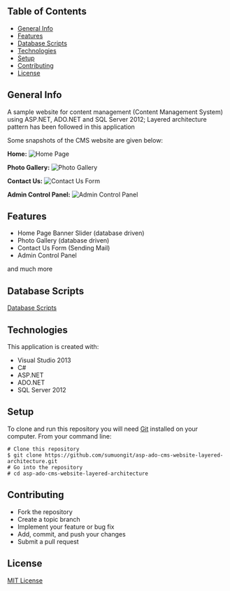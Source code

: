 ## Table of Contents
* [General Info](#general-info)
* [Features](#features)
* [Database Scripts](#database-scripts)
* [Technologies](#technologies)
* [Setup](#setup)
* [Contributing](#contributing)
* [License](#license)

## General Info
A sample website for content management (Content Management System) using ASP.NET, ADO.NET and SQL Server 2012; Layered architecture pattern has been followed in this application

Some snapshots of the CMS website are given below:

**Home:**
![Home Page](https://github.com/sumuongit/asp-ado-cms-website-layered-architecture/blob/master/CMS_Website/images/home.aspx.png)

**Photo Gallery:**
![Photo Gallery](https://github.com/sumuongit/asp-ado-cms-website-layered-architecture/blob/master/CMS_Website/images/photo_gallery.aspx.png)

**Contact Us:**
![Contact Us Form](https://github.com/sumuongit/asp-ado-cms-website-layered-architecture/blob/master/CMS_Website/images/contact.aspx.png)

**Admin Control Panel:**
![Admin Control Panel](https://github.com/sumuongit/asp-ado-cms-website-layered-architecture/blob/master/CMS_Website/images/control_panel_story.aspx.png)

## Features
* Home Page Banner Slider (database driven)
* Photo Gallery (database driven)
* Contact Us Form (Sending Mail)  
* Admin Control Panel

and much more

## Database Scripts
[Database Scripts](https://github.com/sumuongit/asp-ado-cms-website-layered-architecture/tree/master/CMS_Website/Database)
	
## Technologies
This application is created with:
* Visual Studio 2013
* C# 
* ASP.NET
* ADO.NET
* SQL Server 2012
	
## Setup
To clone and run this repository you will need [Git](https://git-scm.com/) installed on your computer. From your command line:

```
# Clone this repository
$ git clone https://github.com/sumuongit/asp-ado-cms-website-layered-architecture.git
# Go into the repository
# cd asp-ado-cms-website-layered-architecture
```

## Contributing
* Fork the repository
* Create a topic branch
* Implement your feature or bug fix
* Add, commit, and push your changes
* Submit a pull request

## License
[MIT License](https://github.com/sumuongit/asp-ado-cms-website-layered-architecture/blob/master/LICENSE)
